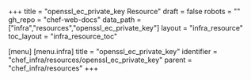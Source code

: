 +++
title = "openssl_ec_private_key Resource"
draft = false
robots = ""
gh_repo = "chef-web-docs"
data_path = ["infra","resources","openssl_ec_private_key"]
layout = "infra_resource"
toc_layout = "infra_resource_toc"

[menu]
  [menu.infra]
    title = "openssl_ec_private_key"
    identifier = "chef_infra/resources/openssl_ec_private_key"
    parent = "chef_infra/resources"
+++

<!-- The contents of this page are automatically generated from the openssl_ec_private_key.yaml file in the data directory. -->
<!-- To suggest a change, edit the https://github.com/chef/chef/blob/main/lib/chef/resource/openssl_ec_private_key.rb file
      and submit a pull request to the https://github.com/chef/chef repository. -->
